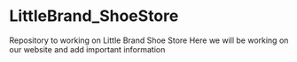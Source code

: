 # LittleBrand_ShoeStore
Repository to working on Little Brand Shoe Store
Here we will be working on our website and add important information
